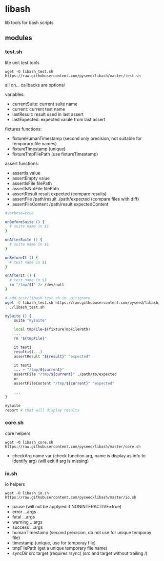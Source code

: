 # libash

lib tools for bash scripts

## modules

### test.sh

lite unit test tools

```
wget -O libash_test.sh https://raw.githubusercontent.com/pyseed/libash/master/test.sh
```

all on... callbacks are optional

variables:
- currentSuite: current suite name
- current: current test name
- lastResult: result used in last assert
- lastExpected: expected valule from last assert

fixtures functions:
- fixtureHumanTimestamp (second only precision, not suitable for temporary file names)
- fixtureTimestamp (unique)
- fixtureTmpFilePath (use fixtureTimestamp)

assert functions:
- assertIs value
- assertEmpty value
- assertIsFile filePath
- assertIsNotFile filePath
- assertResult result expected (compare results)
- assertFile /path/result ./path/expected (compare files with diff)
- assertFileContent /path/result expectedContent

```bash
#verbose=true

onBeforeSuite () {
  # suite name in $1
}

onAfterSuite () {
  # suite name in $1
}

onBeforeIt () {
  # test name in $1
}

onAfterIt () {
  # test name in $1
  rm "/tmp/$1" 2> /dev/null
}

# add test/libash_test.sh in .gitignore
wget -O libash_test.sh https://raw.githubusercontent.com/pyseed/libash/master/test.sh
. ./libash_test.sh

mySuite () {
    suite "mysuite"

    local tmpFile=$(fixtureTmpFilePath)
    ...
    rm "${tmpFile}"

    it test1
    result=$(...)
    assertResult "${result}" "expected"

    it test2
    ... > "/tmp/${current}"
    assertFile "/tmp/${current}" ./path/to/expected
    or
    assertFileContent "/tmp/${current}" "expected"

    ...
}

mySuite
report # that will display results
```

### core.sh

core helpers

```
wget -O libash_core.sh https://raw.githubusercontent.com/pyseed/libash/master/core.sh
```

- checkArg name var (check function arg, name is display as info to identify arg) (will exit if arg is missing)

### io.sh

io helpers

```
wget -O libash_io.sh https://raw.githubusercontent.com/pyseed/libash/master/io.sh
```

- pause (will not be applyied if NONINTERACTIVE=true)
- error ...args
- fatal ...args
- warning ...args
- success ...args
- humanTimestamp (second precision, do not use for unique temporay file)
- timestamp (unique, use for temporay file)
- tmpFilePath (get a unique temporary file name)
- syncDir src target (requires rsync) (src and target without trailing /)
